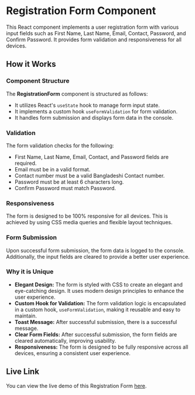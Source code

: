 # Registration Form Component

This React component implements a user registration form with various input fields such as First Name, Last Name, Email, Contact, Password, and Confirm Password. It provides form validation and responsiveness for all devices.

## How it Works

### Component Structure
The **RegistrationForm** component is structured as follows:

- It utilizes React's `useState` hook to manage form input state.
- It implements a custom hook `useFormValidation` for form validation.
- It handles form submission and displays form data in the console.

### Validation
The form validation checks for the following:

- First Name, Last Name, Email, Contact, and Password fields are required.
- Email must be in a valid format.
- Contact number  must be a valid Bangladeshi Contact number.
- Password must be at least 6 characters long.
- Confirm Password must match Password.

### Responsiveness
The form is designed to be 100% responsive for all devices. This is achieved by using CSS media queries and flexible layout techniques.

### Form Submission
Upon successful form submission, the form data is logged to the console. Additionally, the input fields are cleared to provide a better user experience.

### Why it is Unique

- **Elegant Design:** The form is styled with CSS to create an elegant and eye-catching design. It uses modern design principles to enhance the user experience.
- **Custom Hook for Validation:** The form validation logic is encapsulated in a custom hook, `useFormValidation`, making it reusable and easy to maintain.
- **Toast Message:** After successful submission, there is a successful message.
- **Clear Form Fields:** After successful submission, the form fields are cleared automatically, improving usability.
- **Responsiveness:** The form is designed to be fully responsive across all devices, ensuring a consistent user experience.


## Live Link

You can view the live demo of this Registration Form [here](https://662acdd893e33c1e42f90044--soft-rugelach-35759f.netlify.app/).

